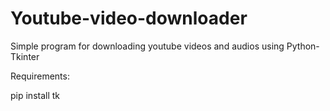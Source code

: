 # Youtube-video-downloader
Simple program for downloading youtube videos and audios using Python-Tkinter

Requirements:

pip install tk
